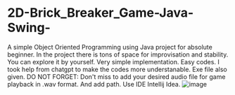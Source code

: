 # 2D-Brick_Breaker_Game-Java-Swing-

A simple Object Oriented Programming using Java project for absolute beginner. In the project there is tons of space for improvisation and stability. You can explore it by yourself. Very simple implementation. Easy codes. I took help from chatgpt to make the codes more understanable. Exe file also given.
DO NOT FORGET: Don't miss to add your desired audio file for game playback in .wav format. And add path. Use IDE Intellij Idea.
![image](https://github.com/user-attachments/assets/b02cc388-c07b-4dd2-8e94-3fd07080f6b0)
